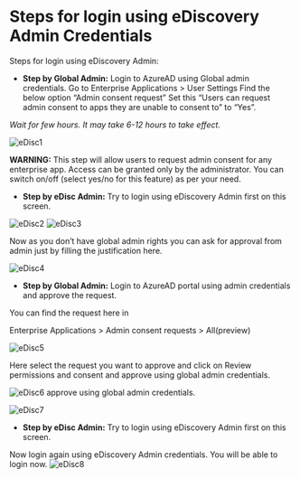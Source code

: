 # Steps for login using eDiscovery Admin Credentials


Steps for login using eDiscovery Admin:


- <b>Step by Global Admin:</b>  Login to AzureAD using Global admin credentials.
Go to Enterprise Applications > User Settings
Find the below option “Admin consent request”
Set this “Users can request admin consent to apps they are unable to consent to” to “Yes”.

_Wait for few hours. It may take 6-12 hours to take effect._

![eDisc1](https://user-images.githubusercontent.com/69503744/150069590-e8479afc-716f-4777-8b86-ac5d7a48c4ff.png)


<b>WARNING:</b> This step will allow users to request admin consent for any enterprise app. Access can be granted only by the administrator. You can switch on/off (select yes/no for this feature) as per your need.



- <b>Step by eDisc Admin:</b>  Try to login using eDiscovery Admin first on this screen.
 
![eDisc2](https://user-images.githubusercontent.com/69503744/150069646-cb2dd1b1-bdde-44e7-9c42-ad0b48813d52.png)
![eDisc3](https://user-images.githubusercontent.com/69503744/150069662-ba8b79dd-5791-470c-b26a-0db8914c6646.png)
 

   Now as you don’t have global admin rights you can ask for approval from admin just by filling the justification here.

![eDisc4](https://user-images.githubusercontent.com/69503744/150069722-089cd451-3227-4d2c-9661-68411ba63249.png)



- <b>Step by Global Admin:</b> Login to AzureAD portal using admin credentials and approve the request.

You can find the request here in

Enterprise Applications > Admin consent requests > All(preview) 

![eDisc5](https://user-images.githubusercontent.com/69503744/150069759-b1164e77-e334-4020-929a-182b417c766a.png)


Here select the request you want to approve and click on Review permissions and consent and approve using global admin credentials.

![eDisc6](https://user-images.githubusercontent.com/69503744/150069776-d5dff2fc-4301-45e4-9e7a-bf4b9936cd07.png)
approve using global admin credentials.

![eDisc7](https://user-images.githubusercontent.com/69503744/150069788-d49cec26-3795-433f-9c22-1c966dab9a71.png)



- <b>Step by eDisc Admin:</b> Try to login using eDiscovery Admin first on this screen.
 
Now login again using eDiscovery Admin credentials. You will be able to login now.
![eDisc8](https://user-images.githubusercontent.com/69503744/150069802-acb4e4bb-46cd-4bad-a825-825d5df125a3.png)

 


